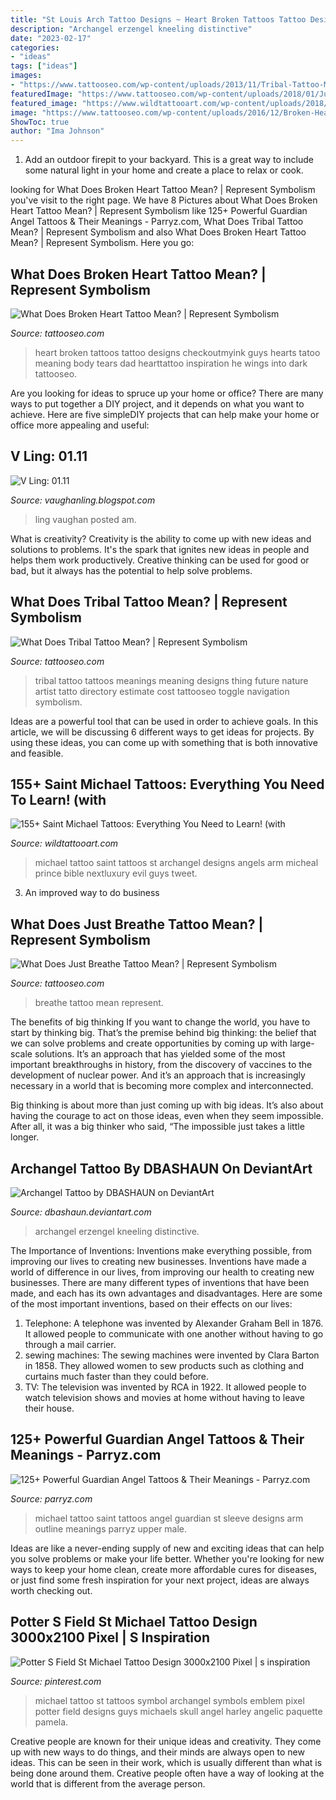 ```yaml
---
title: "St Louis Arch Tattoo Designs ~ Heart Broken Tattoos Tattoo Designs Checkoutmyink Guys Hearts Tatoo Meaning Body Tears Dad Hearttattoo Inspiration He Wings Into Dark Tattooseo"
description: "Archangel erzengel kneeling distinctive"
date: "2023-02-17"
categories:
- "ideas"
tags: ["ideas"]
images:
- "https://www.tattooseo.com/wp-content/uploads/2013/11/Tribal-Tattoo-Meanings-11.jpg"
featuredImage: "https://www.tattooseo.com/wp-content/uploads/2018/01/Just-Breathe-Tattoo-11.jpg"
featured_image: "https://www.wildtattooart.com/wp-content/uploads/2018/10/Saint-Michael-Tattoos-25101873.jpg"
image: "https://www.tattooseo.com/wp-content/uploads/2016/12/Broken-Heart-Tattoos-2.jpg"
ShowToc: true
author: "Ima Johnson"
---
```



1. Add an outdoor firepit to your backyard. This is a great way to include some natural light in your home and create a place to relax or cook. 

	

		
looking for What Does Broken Heart Tattoo Mean? | Represent Symbolism you've visit to the right page. We have 8 Pictures about What Does Broken Heart Tattoo Mean? | Represent Symbolism like 125+ Powerful Guardian Angel Tattoos &amp; Their Meanings - Parryz.com, What Does Tribal Tattoo Mean? | Represent Symbolism and also What Does Broken Heart Tattoo Mean? | Represent Symbolism. Here you go:
		
    
## What Does Broken Heart Tattoo Mean? | Represent Symbolism

<img loading=lazy src="https://www.tattooseo.com/wp-content/uploads/2016/12/Broken-Heart-Tattoos-2.jpg" onerror="this.onerror=null;this.src='https://tse1.mm.bing.net/th?id=OIP.yP2K7xYAp1zFsCCpSbWaCwAAAA&amp;pid=15.1';" alt="What Does Broken Heart Tattoo Mean? | Represent Symbolism">

_Source: tattooseo.com_

>heart broken tattoos tattoo designs checkoutmyink guys hearts tatoo meaning body tears dad hearttattoo inspiration he wings into dark tattooseo. 

	

Are you looking for ideas to spruce up your home or office? There are many ways to put together a DIY project, and it depends on what you want to achieve. Here are five simpleDIY projects that can help make your home or office more appealing and useful:

    
## V Ling: 01.11

<img loading=lazy src="https://4.bp.blogspot.com/_annTPGBcsB4/TUUN6E3R7RI/AAAAAAAAEMk/HV8_6Jkf66g/s1600/IMGP7490.JPG" onerror="this.onerror=null;this.src='https://tse3.mm.bing.net/th?id=OIP.AXV22Q_zJynpfZcOHx_RFAHaLI&amp;pid=15.1';" alt="V Ling: 01.11">

_Source: vaughanling.blogspot.com_

>ling vaughan posted am. 

	

What is creativity?
Creativity is the ability to come up with new ideas and solutions to problems. It's the spark that ignites new ideas in people and helps them work productively. Creative thinking can be used for good or bad, but it always has the potential to help solve problems.

    
## What Does Tribal Tattoo Mean? | Represent Symbolism

<img loading=lazy src="https://www.tattooseo.com/wp-content/uploads/2013/11/Tribal-Tattoo-Meanings-11.jpg" onerror="this.onerror=null;this.src='https://tse3.mm.bing.net/th?id=OIP.uUv5oJRobBqXIxL4e_zLfgAAAA&amp;pid=15.1';" alt="What Does Tribal Tattoo Mean? | Represent Symbolism">

_Source: tattooseo.com_

>tribal tattoo tattoos meanings meaning designs thing future nature artist tatto directory estimate cost tattooseo toggle navigation symbolism. 

	

Ideas are a powerful tool that can be used in order to achieve goals. In this article, we will be discussing 6 different ways to get ideas for projects. By using these ideas, you can come up with something that is both innovative and feasible.

    
## 155+ Saint Michael Tattoos: Everything You Need To Learn! (with

<img loading=lazy src="https://www.wildtattooart.com/wp-content/uploads/2018/10/Saint-Michael-Tattoos-25101873.jpg" onerror="this.onerror=null;this.src='https://tse4.mm.bing.net/th?id=OIP.D_Ikj1ej7eSLMyHrI0o-0wHaKA&amp;pid=15.1';" alt="155+ Saint Michael Tattoos: Everything You Need to Learn! (with">

_Source: wildtattooart.com_

>michael tattoo saint tattoos st archangel designs angels arm micheal prince bible nextluxury evil guys tweet. 

	

3. An improved way to do business

    
## What Does Just Breathe Tattoo Mean? | Represent Symbolism

<img loading=lazy src="https://www.tattooseo.com/wp-content/uploads/2018/01/Just-Breathe-Tattoo-11.jpg" onerror="this.onerror=null;this.src='https://tse4.mm.bing.net/th?id=OIP.mhJiMm4pWL_BDHxzyNn_5wAAAA&amp;pid=15.1';" alt="What Does Just Breathe Tattoo Mean? | Represent Symbolism">

_Source: tattooseo.com_

>breathe tattoo mean represent. 

	

The benefits of big thinking
If you want to change the world, you have to start by thinking big. That’s the premise behind big thinking: the belief that we can solve problems and create opportunities by coming up with large-scale solutions.
It’s an approach that has yielded some of the most important breakthroughs in history, from the discovery of vaccines to the development of nuclear power. And it’s an approach that is increasingly necessary in a world that is becoming more complex and interconnected.

Big thinking is about more than just coming up with big ideas. It’s also about having the courage to act on those ideas, even when they seem impossible. After all, it was a big thinker who said, “The impossible just takes a little longer.

    
## Archangel Tattoo By DBASHAUN On DeviantArt

<img loading=lazy src="https://orig00.deviantart.net/ee0a/f/2014/023/2/e/backpiece_by_dbashaun-d73fs8q.jpg" onerror="this.onerror=null;this.src='https://tse4.mm.bing.net/th?id=OIP.mIjBDdUjYFy9lhTUWurypAHaJ4&amp;pid=15.1';" alt="Archangel Tattoo by DBASHAUN on DeviantArt">

_Source: dbashaun.deviantart.com_

>archangel erzengel kneeling distinctive. 

	

The Importance of Inventions: Inventions make everything possible, from improving our lives to creating new businesses.
Inventions have made a world of difference in our lives, from improving our health to creating new businesses. There are many different types of inventions that have been made, and each has its own advantages and disadvantages. Here are some of the most important inventions, based on their effects on our lives:
1. Telephone: A telephone was invented by Alexander Graham Bell in 1876. It allowed people to communicate with one another without having to go through a mail carrier. 
2. sewing machines: The sewing machines were invented by Clara Barton in 1858. They allowed women to sew products such as clothing and curtains much faster than they could before. 
3. TV: The television was invented by RCA in 1922. It allowed people to watch television shows and movies at home without having to leave their house. 

    
## 125+ Powerful Guardian Angel Tattoos &amp; Their Meanings - Parryz.com

<img loading=lazy src="http://parryz.com/wp-content/uploads/2018/02/Trendy-Guardian-Angel-Tattoo-For-Male-On-Sleeve.jpg" onerror="this.onerror=null;this.src='https://tse2.mm.bing.net/th?id=OIP.ZPICYdauFuOPO3S5OfOMQAHaHa&amp;pid=15.1';" alt="125+ Powerful Guardian Angel Tattoos &amp; Their Meanings - Parryz.com">

_Source: parryz.com_

>michael tattoo saint tattoos angel guardian st sleeve designs arm outline meanings parryz upper male. 

	

Ideas are like a never-ending supply of new and exciting ideas that can help you solve problems or make your life better. Whether you're looking for new ways to keep your home clean, create more affordable cures for diseases, or just find some fresh inspiration for your next project, ideas are always worth checking out.

    
## Potter S Field St Michael Tattoo Design 3000x2100 Pixel | S Inspiration

<img loading=lazy src="https://s-media-cache-ak0.pinimg.com/736x/38/06/bf/3806bf1e15645c760b87b75dd5d25060.jpg" onerror="this.onerror=null;this.src='https://tse4.mm.bing.net/th?id=OIP.--T6QG_Brs5rG1pSo7cbIwHaFL&amp;pid=15.1';" alt="Potter S Field St Michael Tattoo Design 3000x2100 Pixel | s inspiration">

_Source: pinterest.com_

>michael tattoo st tattoos symbol archangel symbols emblem pixel potter field designs guys michaels skull angel harley angelic paquette pamela. 

	

Creative people are known for their unique ideas and creativity. They come up with new ways to do things, and their minds are always open to new ideas. This can be seen in their work, which is usually different than what is being done around them. Creative people often have a way of looking at the world that is different from the average person.

